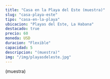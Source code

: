 ```yaml
---
title: "Casa en la Playa del Este (muestra)"
slug: "casa-playa-este"
tipo: "casa-en-la-playa"
ubicacion: "Playas del Este, La Habana"
destacado: true
precio: 60
moneda: USD
duracion: "Flexible"
capacidad: 5
descripcion: "(muestra)"
img: "/img/playasdeleste.jpg"
---
```

(muestra)
